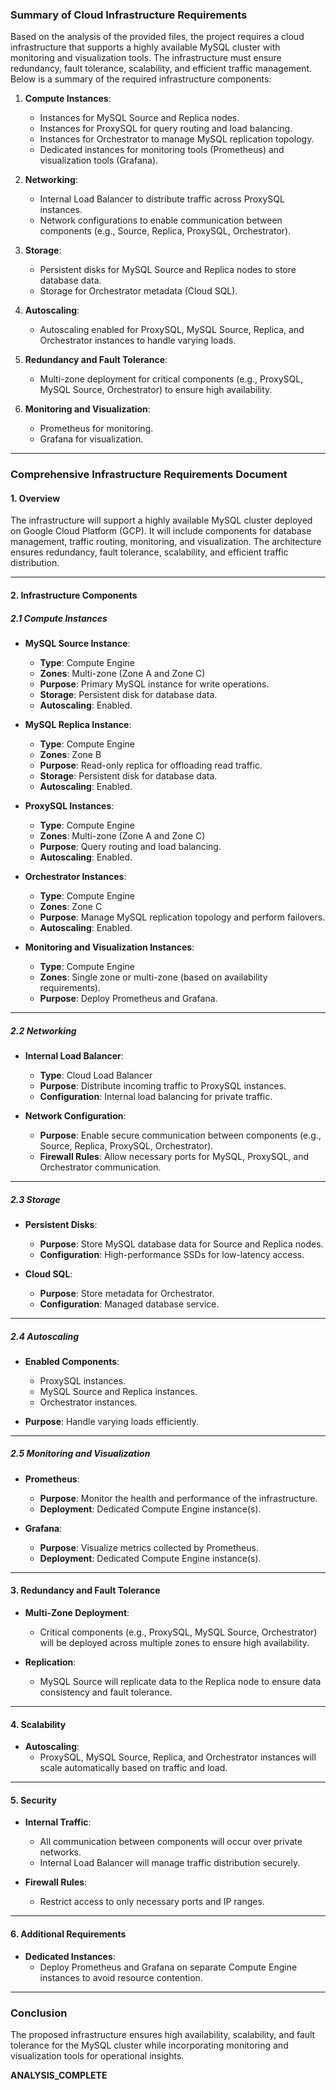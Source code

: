 ### Summary of Cloud Infrastructure Requirements

Based on the analysis of the provided files, the project requires a cloud infrastructure that supports a highly available MySQL cluster with monitoring and visualization tools. The infrastructure must ensure redundancy, fault tolerance, scalability, and efficient traffic management. Below is a summary of the required infrastructure components:

1. **Compute Instances**:
   - Instances for MySQL Source and Replica nodes.
   - Instances for ProxySQL for query routing and load balancing.
   - Instances for Orchestrator to manage MySQL replication topology.
   - Dedicated instances for monitoring tools (Prometheus) and visualization tools (Grafana).

2. **Networking**:
   - Internal Load Balancer to distribute traffic across ProxySQL instances.
   - Network configurations to enable communication between components (e.g., Source, Replica, ProxySQL, Orchestrator).

3. **Storage**:
   - Persistent disks for MySQL Source and Replica nodes to store database data.
   - Storage for Orchestrator metadata (Cloud SQL).

4. **Autoscaling**:
   - Autoscaling enabled for ProxySQL, MySQL Source, Replica, and Orchestrator instances to handle varying loads.

5. **Redundancy and Fault Tolerance**:
   - Multi-zone deployment for critical components (e.g., ProxySQL, MySQL Source, Orchestrator) to ensure high availability.

6. **Monitoring and Visualization**:
   - Prometheus for monitoring.
   - Grafana for visualization.

---

### Comprehensive Infrastructure Requirements Document

#### 1. **Overview**
The infrastructure will support a highly available MySQL cluster deployed on Google Cloud Platform (GCP). It will include components for database management, traffic routing, monitoring, and visualization. The architecture ensures redundancy, fault tolerance, scalability, and efficient traffic distribution.

---

#### 2. **Infrastructure Components**

##### **2.1 Compute Instances**
- **MySQL Source Instance**:
  - **Type**: Compute Engine
  - **Zones**: Multi-zone (Zone A and Zone C)
  - **Purpose**: Primary MySQL instance for write operations.
  - **Storage**: Persistent disk for database data.
  - **Autoscaling**: Enabled.

- **MySQL Replica Instance**:
  - **Type**: Compute Engine
  - **Zones**: Zone B
  - **Purpose**: Read-only replica for offloading read traffic.
  - **Storage**: Persistent disk for database data.
  - **Autoscaling**: Enabled.

- **ProxySQL Instances**:
  - **Type**: Compute Engine
  - **Zones**: Multi-zone (Zone A and Zone C)
  - **Purpose**: Query routing and load balancing.
  - **Autoscaling**: Enabled.

- **Orchestrator Instances**:
  - **Type**: Compute Engine
  - **Zones**: Zone C
  - **Purpose**: Manage MySQL replication topology and perform failovers.
  - **Autoscaling**: Enabled.

- **Monitoring and Visualization Instances**:
  - **Type**: Compute Engine
  - **Zones**: Single zone or multi-zone (based on availability requirements).
  - **Purpose**: Deploy Prometheus and Grafana.

---

##### **2.2 Networking**
- **Internal Load Balancer**:
  - **Type**: Cloud Load Balancer
  - **Purpose**: Distribute incoming traffic to ProxySQL instances.
  - **Configuration**: Internal load balancing for private traffic.

- **Network Configuration**:
  - **Purpose**: Enable secure communication between components (e.g., Source, Replica, ProxySQL, Orchestrator).
  - **Firewall Rules**: Allow necessary ports for MySQL, ProxySQL, and Orchestrator communication.

---

##### **2.3 Storage**
- **Persistent Disks**:
  - **Purpose**: Store MySQL database data for Source and Replica nodes.
  - **Configuration**: High-performance SSDs for low-latency access.

- **Cloud SQL**:
  - **Purpose**: Store metadata for Orchestrator.
  - **Configuration**: Managed database service.

---

##### **2.4 Autoscaling**
- **Enabled Components**:
  - ProxySQL instances.
  - MySQL Source and Replica instances.
  - Orchestrator instances.

- **Purpose**: Handle varying loads efficiently.

---

##### **2.5 Monitoring and Visualization**
- **Prometheus**:
  - **Purpose**: Monitor the health and performance of the infrastructure.
  - **Deployment**: Dedicated Compute Engine instance(s).

- **Grafana**:
  - **Purpose**: Visualize metrics collected by Prometheus.
  - **Deployment**: Dedicated Compute Engine instance(s).

---

#### 3. **Redundancy and Fault Tolerance**
- **Multi-Zone Deployment**:
  - Critical components (e.g., ProxySQL, MySQL Source, Orchestrator) will be deployed across multiple zones to ensure high availability.

- **Replication**:
  - MySQL Source will replicate data to the Replica node to ensure data consistency and fault tolerance.

---

#### 4. **Scalability**
- **Autoscaling**:
  - ProxySQL, MySQL Source, Replica, and Orchestrator instances will scale automatically based on traffic and load.

---

#### 5. **Security**
- **Internal Traffic**:
  - All communication between components will occur over private networks.
  - Internal Load Balancer will manage traffic distribution securely.

- **Firewall Rules**:
  - Restrict access to only necessary ports and IP ranges.

---

#### 6. **Additional Requirements**
- **Dedicated Instances**:
  - Deploy Prometheus and Grafana on separate Compute Engine instances to avoid resource contention.

---

### Conclusion
The proposed infrastructure ensures high availability, scalability, and fault tolerance for the MySQL cluster while incorporating monitoring and visualization tools for operational insights.

**ANALYSIS_COMPLETE**